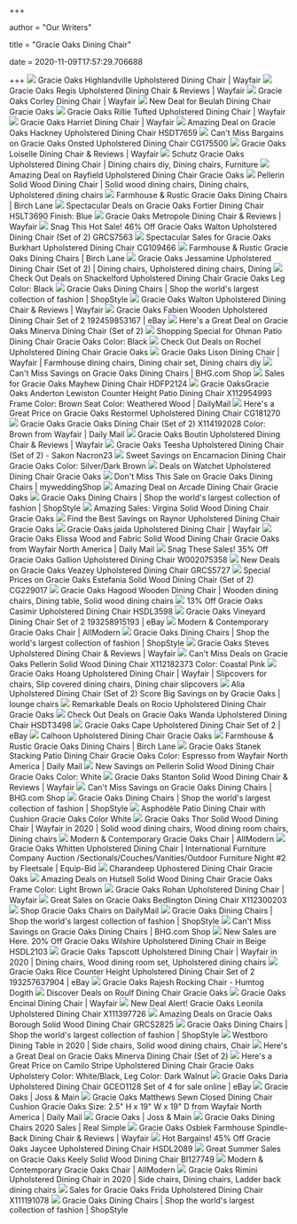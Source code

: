 +++
        
author = "Our Writers"
        
title = "Gracie Oaks Dining Chair"
        
date = 2020-11-09T17:57:29.706688
        
+++
[ ![](https://secure.img1-fg.wfcdn.com/im/63524837/resize-h800-w800%5Ecompr-r85/7086/70865376/Highlandville+Upholstered+Dining+Chair.jpg)](https://secure.img1-fg.wfcdn.com/im/63524837/resize-h800-w800%5Ecompr-r85/7086/70865376/Highlandville+Upholstered+Dining+Chair.jpg) Gracie Oaks Highlandville Upholstered Dining Chair | Wayfair
[ ![](https://secure.img1-fg.wfcdn.com/im/22096303/resize-h800-w800%5Ecompr-r85/5211/52113345/Regis+Upholstered+Dining+Chair.jpg)](https://secure.img1-fg.wfcdn.com/im/22096303/resize-h800-w800%5Ecompr-r85/5211/52113345/Regis+Upholstered+Dining+Chair.jpg) Gracie Oaks Regis Upholstered Dining Chair & Reviews | Wayfair
[ ![](https://secure.img1-fg.wfcdn.com/im/72489026/resize-h800-w800%5Ecompr-r85/8939/89392129/Corley+Dining+Chair.jpg)](https://secure.img1-fg.wfcdn.com/im/72489026/resize-h800-w800%5Ecompr-r85/8939/89392129/Corley+Dining+Chair.jpg) Gracie Oaks Corley Dining Chair | Wayfair
[ ![](https://images.prod.meredith.com/product/22f40f40066f6dacdf0e9820696b5da2/1567054539511/l/beulah-dining-chair-gracie-oaks)](https://images.prod.meredith.com/product/22f40f40066f6dacdf0e9820696b5da2/1567054539511/l/beulah-dining-chair-gracie-oaks) New Deal for Beulah Dining Chair Gracie Oaks
[ ![](https://secure.img1-fg.wfcdn.com/im/66997942/resize-h800-w800%5Ecompr-r85/1022/102255363/Rillie+Tufted+Upholstered+Dining++Chair.jpg)](https://secure.img1-fg.wfcdn.com/im/66997942/resize-h800-w800%5Ecompr-r85/1022/102255363/Rillie+Tufted+Upholstered+Dining++Chair.jpg) Gracie Oaks Rillie Tufted Upholstered Dining Chair | Wayfair
[ ![](https://secure.img1-fg.wfcdn.com/im/15930672/resize-h800-w800%5Ecompr-r85/7311/73115525/Harriet+Dining+Chair.jpg)](https://secure.img1-fg.wfcdn.com/im/15930672/resize-h800-w800%5Ecompr-r85/7311/73115525/Harriet+Dining+Chair.jpg) Gracie Oaks Harriet Dining Chair | Wayfair
[ ![](https://images.prod.meredith.com/product/691b75201e573807584a3d79c0445639/1580270567315/l/gracie-oaks-hackney-upholstered-dining-chair-hsdt7659)](https://images.prod.meredith.com/product/691b75201e573807584a3d79c0445639/1580270567315/l/gracie-oaks-hackney-upholstered-dining-chair-hsdt7659) Amazing Deal on Gracie Oaks Hackney Upholstered Dining Chair HSDT7659
[ ![](https://images.prod.meredith.com/product/fb00eba3eac79815f85947d4880345ab/1523208922536/l/gracie-oaks-onsted-upholstered-dining-chair-bf064499)](https://images.prod.meredith.com/product/fb00eba3eac79815f85947d4880345ab/1523208922536/l/gracie-oaks-onsted-upholstered-dining-chair-bf064499) Can't Miss Bargains on Gracie Oaks Onsted Upholstered Dining Chair CG175500
[ ![](https://secure.img1-fg.wfcdn.com/im/40720303/resize-h800-w800%5Ecompr-r85/4796/47960693/Loiselle+Dining+Chair.jpg)](https://secure.img1-fg.wfcdn.com/im/40720303/resize-h800-w800%5Ecompr-r85/4796/47960693/Loiselle+Dining+Chair.jpg) Gracie Oaks Loiselle Dining Chair & Reviews | Wayfair
[ ![](https://i.pinimg.com/736x/83/e3/e1/83e3e1af290c1a769c55d768671b4642.jpg)](https://i.pinimg.com/736x/83/e3/e1/83e3e1af290c1a769c55d768671b4642.jpg) Schutz Gracie Oaks Upholstered Dining Chair | Dining chairs diy, Dining  chairs, Furniture
[ ![](https://images.prod.meredith.com/product/a4f0bf62a63f046115cf76086c3dac9d/1567055692300/l/rayfield-upholstered-dining-chair-gracie-oaks)](https://images.prod.meredith.com/product/a4f0bf62a63f046115cf76086c3dac9d/1567055692300/l/rayfield-upholstered-dining-chair-gracie-oaks) Amazing Deal on Rayfield Upholstered Dining Chair Gracie Oaks
[ ![](https://i.pinimg.com/originals/82/f8/34/82f834d2a1a702c01b1fd9a62dc792c9.png)](https://i.pinimg.com/originals/82/f8/34/82f834d2a1a702c01b1fd9a62dc792c9.png) Pellerin Solid Wood Dining Chair | Solid wood dining chairs, Dining chairs,  Upholstered dining chairs
[ ![](https://secure.img1-fg.wfcdn.com/im/31268119/resize-h310-w310%5Ecompr-r85/1147/114731551/ellison-upholstered-dining-chair-set-of-2.jpg)](https://secure.img1-fg.wfcdn.com/im/31268119/resize-h310-w310%5Ecompr-r85/1147/114731551/ellison-upholstered-dining-chair-set-of-2.jpg) Farmhouse & Rustic Gracie Oaks Dining Chairs | Birch Lane
[ ![](https://images.prod.meredith.com/product/f8be217d594413c571ddd130e3cbcda7/1520769790772/l/gracie-oaks-fortier-side-chair-grks2589-finish-blue)](https://images.prod.meredith.com/product/f8be217d594413c571ddd130e3cbcda7/1520769790772/l/gracie-oaks-fortier-side-chair-grks2589-finish-blue) Spectacular Deals on Gracie Oaks Fortier Dining Chair HSLT3690 Finish: Blue
[ ![](https://secure.img1-fg.wfcdn.com/im/67397335/resize-h800-w800%5Ecompr-r85/1230/123051093/Metropole+Dining+Chair.jpg)](https://secure.img1-fg.wfcdn.com/im/67397335/resize-h800-w800%5Ecompr-r85/1230/123051093/Metropole+Dining+Chair.jpg) Gracie Oaks Metropole Dining Chair & Reviews | Wayfair
[ ![](https://images.prod.meredith.com/product/45925d4f8e52251ed362a5babfd8aa6a/1576339594509/l/gracie-oaks-walton-upholstered-dining-chair-set-of-2-grcs7563)](https://images.prod.meredith.com/product/45925d4f8e52251ed362a5babfd8aa6a/1576339594509/l/gracie-oaks-walton-upholstered-dining-chair-set-of-2-grcs7563) Snag This Hot Sale! 46% Off Gracie Oaks Walton Upholstered Dining Chair  (Set of 2) GRCS7563
[ ![](https://images.prod.meredith.com/product/cec571a11125afffed90878719b3f031/1531694431095/l/gracie-oaks-burkhart-upholstered-dining-chair-bf098355)](https://images.prod.meredith.com/product/cec571a11125afffed90878719b3f031/1531694431095/l/gracie-oaks-burkhart-upholstered-dining-chair-bf098355) Spectacular Sales for Gracie Oaks Burkhart Upholstered Dining Chair CG109466
[ ![](https://secure.img1-fg.wfcdn.com/im/04914180/resize-h240-w240%5Ecompr-r85/4606/46063985/default_name.jpg)](https://secure.img1-fg.wfcdn.com/im/04914180/resize-h240-w240%5Ecompr-r85/4606/46063985/default_name.jpg) Farmhouse & Rustic Gracie Oaks Dining Chairs | Birch Lane
[ ![](https://i.pinimg.com/originals/17/87/7e/17877e52712c10fba9d21a0411a4634d.jpg)](https://i.pinimg.com/originals/17/87/7e/17877e52712c10fba9d21a0411a4634d.jpg) Gracie Oaks Jessamine Upholstered Dining Chair (Set of 2) | Dining chairs,  Upholstered dining chairs, Dining
[ ![](https://images.prod.meredith.com/product/dd8e3811de6ae2aab5f68274a15f8cae/1567056236555/l/shackelford-upholstered-dining-chair-gracie-oaks-leg-color-black)](https://images.prod.meredith.com/product/dd8e3811de6ae2aab5f68274a15f8cae/1567056236555/l/shackelford-upholstered-dining-chair-gracie-oaks-leg-color-black) Check Out Deals on Shackelford Upholstered Dining Chair Gracie Oaks Leg  Color: Black
[ ![](https://img.shopstyle-cdn.com/sim/01/89/0189b5a2825d3adef7d8f473ad84efdb_best/henrietta-upholstered-arm-chair-gracie-oaks-upholstery-color-sand.jpg)](https://img.shopstyle-cdn.com/sim/01/89/0189b5a2825d3adef7d8f473ad84efdb_best/henrietta-upholstered-arm-chair-gracie-oaks-upholstery-color-sand.jpg) Gracie Oaks Dining Chairs | Shop the world's largest collection of fashion  | ShopStyle
[ ![](https://secure.img1-fg.wfcdn.com/im/96903185/resize-h800-w800%5Ecompr-r85/7417/74178872/Walton+Upholstered+Dining+Chair.jpg)](https://secure.img1-fg.wfcdn.com/im/96903185/resize-h800-w800%5Ecompr-r85/7417/74178872/Walton+Upholstered+Dining+Chair.jpg) Gracie Oaks Walton Upholstered Dining Chair & Reviews | Wayfair
[ ![](https://i.ebayimg.com/images/g/xFMAAOSwm8NbAtE4/s-l300.jpg)](https://i.ebayimg.com/images/g/xFMAAOSwm8NbAtE4/s-l300.jpg) Gracie Oaks Fabien Wooden Upholstered Dining Chair Set of 2 192459853167 |  eBay
[ ![](https://images.prod.meredith.com/product/56b050635944e9a338163633bac6d6d6/1541576908491/l/gracie-oaks-minerva-dining-chair-set-of-2)](https://images.prod.meredith.com/product/56b050635944e9a338163633bac6d6d6/1541576908491/l/gracie-oaks-minerva-dining-chair-set-of-2) Here's a Great Deal on Gracie Oaks Minerva Dining Chair (Set of 2)
[ ![](https://images.prod.meredith.com/product/e0dbaff8f9e205120f3aa6981043d2b2/1570292246285/l/ohman-patio-dining-chair-gracie-oaks-color-black)](https://images.prod.meredith.com/product/e0dbaff8f9e205120f3aa6981043d2b2/1570292246285/l/ohman-patio-dining-chair-gracie-oaks-color-black) Shopping Special for Ohman Patio Dining Chair Gracie Oaks Color: Black
[ ![](https://images.prod.meredith.com/product/0b9ff2929e4dc26e0a8ad6a5129b5352/1567054338018/l/rochel-upholstered-dining-chair-gracie-oaks)](https://images.prod.meredith.com/product/0b9ff2929e4dc26e0a8ad6a5129b5352/1567054338018/l/rochel-upholstered-dining-chair-gracie-oaks) Check Out Deals on Rochel Upholstered Dining Chair Gracie Oaks
[ ![](https://i.pinimg.com/474x/95/8e/f7/958ef7d1a9283a015d36d348e5a69e67.jpg)](https://i.pinimg.com/474x/95/8e/f7/958ef7d1a9283a015d36d348e5a69e67.jpg) Gracie Oaks Lison Dining Chair | Wayfair | Farmhouse dining chairs, Dining  chair set, Dining chairs diy
[ ![](https://images.prod.meredith.com/product/ae828f1e62822083511e919400c7f94a/1567055778054/m/charette-upholstered-dining-chair-gracie-oaks-upholstery-color-gray)](https://images.prod.meredith.com/product/ae828f1e62822083511e919400c7f94a/1567055778054/m/charette-upholstered-dining-chair-gracie-oaks-upholstery-color-gray) Can't Miss Savings on Gracie Oaks Dining Chairs | BHG.com Shop
[ ![](https://images.prod.meredith.com/product/691887ca9dcd38d4b9ca00c47e9fc987/1540137706888/l/gracie-oaks-mayhew-dining-chair-gceo1013)](https://images.prod.meredith.com/product/691887ca9dcd38d4b9ca00c47e9fc987/1540137706888/l/gracie-oaks-mayhew-dining-chair-gceo1013) Sales for Gracie Oaks Mayhew Dining Chair HDFP2124
[ ![](https://shop-assets.dailymail.co.uk/prd/12e154b7b7f3488a959c702af350c495/0011110000011010000011001000011011000011011000010110100000110100/l/gracie-oaks-anderton-lewiston-counter-height-patio-dining-chair-x112954993-frame-color-brown-seat-color-weathered-wood)](https://shop-assets.dailymail.co.uk/prd/12e154b7b7f3488a959c702af350c495/0011110000011010000011001000011011000011011000010110100000110100/l/gracie-oaks-anderton-lewiston-counter-height-patio-dining-chair-x112954993-frame-color-brown-seat-color-weathered-wood) Gracie OaksGracie Oaks Anderton Lewiston Counter Height Patio Dining Chair  X112954993 Frame Color: Brown Seat Color: Weathered Wood | DailyMail
[ ![](https://images.prod.meredith.com/product/f48e8417019bc0311e279b687fe20cfe/1596232902544/l/gracie-oaks-restormel-upholstered-dining-chair-cg181270)](https://images.prod.meredith.com/product/f48e8417019bc0311e279b687fe20cfe/1596232902544/l/gracie-oaks-restormel-upholstered-dining-chair-cg181270) Here's a Great Price on Gracie Oaks Restormel Upholstered Dining Chair  CG181270
[ ![](https://d1-pub.bizrate.com/image/obj/12299735760;sq=400)](https://d1-pub.bizrate.com/image/obj/12299735760;sq=400) Gracie Oaks Gracie Oaks Dining Chair (Set of 2) X114192028 Color: Brown  from Wayfair | Daily Mail
[ ![](https://secure.img1-fg.wfcdn.com/im/64443806/resize-h800-w800%5Ecompr-r85/4719/47199708/Boutin+Upholstered+Dining+Chair.jpg)](https://secure.img1-fg.wfcdn.com/im/64443806/resize-h800-w800%5Ecompr-r85/4719/47199708/Boutin+Upholstered+Dining+Chair.jpg) Gracie Oaks Boutin Upholstered Dining Chair & Reviews | Wayfair
[ ![](https://secure.img1-fg.wfcdn.com/im/58551383/resize-h300-p1-w300%5Ecompr-r85/4437/44370976/Teesha+Upholstered+Dining+Chair+%28Set+of+2%29.jpg)](https://secure.img1-fg.wfcdn.com/im/58551383/resize-h300-p1-w300%5Ecompr-r85/4437/44370976/Teesha+Upholstered+Dining+Chair+%28Set+of+2%29.jpg) Gracie Oaks Teesha Upholstered Dining Chair (Set of 2) - Sakon Nacron23
[ ![](https://images.prod.meredith.com/product/73ef6a6dcaee6e6b862c5cb47107db8b/1567058109270/l/encarnacion-dining-chair-gracie-oaks-color-silver-dark-brown)](https://images.prod.meredith.com/product/73ef6a6dcaee6e6b862c5cb47107db8b/1567058109270/l/encarnacion-dining-chair-gracie-oaks-color-silver-dark-brown) Sweet Savings on Encarnacion Dining Chair Gracie Oaks Color: Silver/Dark  Brown
[ ![](https://images.prod.meredith.com/product/5470e5cfbd6c8a5d77ae7f506ed24d01/1604743534313/l/watchet-upholstered-dining-chair-gracie-oaks)](https://images.prod.meredith.com/product/5470e5cfbd6c8a5d77ae7f506ed24d01/1604743534313/l/watchet-upholstered-dining-chair-gracie-oaks) Deals on Watchet Upholstered Dining Chair Gracie Oaks
[ ![](https://images.prod.meredith.com/product/3ce83c8ec25ec2fb69af96c42f4cc822/1550353192612/m/gracie-oaks-belton-upholstered-dining-chair-set-of-2-w001019952-upholstery-color-blush-pink-velvet)](https://images.prod.meredith.com/product/3ce83c8ec25ec2fb69af96c42f4cc822/1550353192612/m/gracie-oaks-belton-upholstered-dining-chair-set-of-2-w001019952-upholstery-color-blush-pink-velvet) Don't Miss This Sale on Gracie Oaks Dining Chairs | myweddingShop
[ ![](https://images.prod.meredith.com/product/6175f5e281ae509eb9ab5bf511c076a4/1573812162696/l/arcade-dining-chair-gracie-oaks)](https://images.prod.meredith.com/product/6175f5e281ae509eb9ab5bf511c076a4/1573812162696/l/arcade-dining-chair-gracie-oaks) Amazing Deal on Arcade Dining Chair Gracie Oaks
[ ![](https://img.shopstyle-cdn.com/sim/17/f8/17f861f4fe6ed7b2b08141f01df5c4bc_best/reimels-upholstered-dining-chair-gracie-oaks.jpg)](https://img.shopstyle-cdn.com/sim/17/f8/17f861f4fe6ed7b2b08141f01df5c4bc_best/reimels-upholstered-dining-chair-gracie-oaks.jpg) Gracie Oaks Dining Chairs | Shop the world's largest collection of fashion  | ShopStyle
[ ![](https://images.prod.meredith.com/product/67e34174879c3233e6c07bc000b94d28/1567057997804/l/virgina-solid-wood-dining-chair-gracie-oaks)](https://images.prod.meredith.com/product/67e34174879c3233e6c07bc000b94d28/1567057997804/l/virgina-solid-wood-dining-chair-gracie-oaks) Amazing Sales: Virgina Solid Wood Dining Chair Gracie Oaks
[ ![](https://images.prod.meredith.com/product/247bf1b247cfef4eeaa80aa380d7ac1c/1567094506027/l/raynor-upholstered-dining-chair-gracie-oaks)](https://images.prod.meredith.com/product/247bf1b247cfef4eeaa80aa380d7ac1c/1567094506027/l/raynor-upholstered-dining-chair-gracie-oaks) Find the Best Savings on Raynor Upholstered Dining Chair Gracie Oaks
[ ![](https://secure.img1-ag.wfcdn.com/im/23779041/resize-h800-w800%5Ecompr-r85/9473/94736890/jaida+Upholstered+Dining+Chair.jpg)](https://secure.img1-ag.wfcdn.com/im/23779041/resize-h800-w800%5Ecompr-r85/9473/94736890/jaida+Upholstered+Dining+Chair.jpg) Gracie Oaks jaida Upholstered Dining Chair | Wayfair
[ ![](https://secure.img1-ag.wfcdn.com/im/95857581/resize-h400-w400%5Ecompr-r85/5537/55377582/.jpg)](https://secure.img1-ag.wfcdn.com/im/95857581/resize-h400-w400%5Ecompr-r85/5537/55377582/.jpg) Gracie Oaks Elissa Wood and Fabric Solid Wood Dining Chair Gracie Oaks from  Wayfair North America | Daily Mail
[ ![](https://images.prod.meredith.com/product/92dd6e81c3468ad6590796b187314bb5/1566424806368/l/gracie-oaks-gallion-upholstered-dining-chair-w002075358)](https://images.prod.meredith.com/product/92dd6e81c3468ad6590796b187314bb5/1566424806368/l/gracie-oaks-gallion-upholstered-dining-chair-w002075358) Snag These Sales! 35% Off Gracie Oaks Gallion Upholstered Dining Chair  W002075358
[ ![](https://images.prod.meredith.com/product/b49f1a741f1adf0406a28157883ff68e/1544997791405/l/gracie-oaks-veazey-upholstered-dining-chair-grcs5727)](https://images.prod.meredith.com/product/b49f1a741f1adf0406a28157883ff68e/1544997791405/l/gracie-oaks-veazey-upholstered-dining-chair-grcs5727) New Deals on Gracie Oaks Veazey Upholstered Dining Chair GRCS5727
[ ![](https://images.prod.meredith.com/product/d803f800a08153e5fb683c524740b894/1588240856840/l/gracie-oaks-estefania-solid-wood-dining-chair-set-of-2-cg229017)](https://images.prod.meredith.com/product/d803f800a08153e5fb683c524740b894/1588240856840/l/gracie-oaks-estefania-solid-wood-dining-chair-set-of-2-cg229017) Special Prices on Gracie Oaks Estefania Solid Wood Dining Chair (Set of 2)  CG229017
[ ![](https://i.pinimg.com/originals/ae/9d/8d/ae9d8d664740e359fff1a369b700571e.jpg)](https://i.pinimg.com/originals/ae/9d/8d/ae9d8d664740e359fff1a369b700571e.jpg) Gracie Oaks Hagood Wooden Dining Chair | Wooden dining chairs, Dining  table, Solid wood dining chairs
[ ![](https://images.prod.meredith.com/product/a2def4490f2ae684b74010cafe46ce7f/1600596060973/l/gracie-oaks-casimir-upholstered-dining-chair-hsdl3598)](https://images.prod.meredith.com/product/a2def4490f2ae684b74010cafe46ce7f/1600596060973/l/gracie-oaks-casimir-upholstered-dining-chair-hsdl3598) 13% Off Gracie Oaks Casimir Upholstered Dining Chair HSDL3598
[ ![](https://i.ebayimg.com/images/g/qgMAAOSwkGJch~KT/s-l300.jpg)](https://i.ebayimg.com/images/g/qgMAAOSwkGJch~KT/s-l300.jpg) Gracie Oaks Vineyard Dining Chair Set of 2 193258915193 | eBay
[ ![](https://secure.img1-fg.wfcdn.com/im/52643561/resize-h600-w600%5Ecompr-r85/3889/38897623/Degraw+Side+Chair+%28Set+of+2%29.jpg)](https://secure.img1-fg.wfcdn.com/im/52643561/resize-h600-w600%5Ecompr-r85/3889/38897623/Degraw+Side+Chair+%28Set+of+2%29.jpg) Modern & Contemporary Gracie Oaks Chair | AllModern
[ ![](https://img.shopstyle-cdn.com/sim/10/12/1012fac7bad38f5b65dac62856fa85d2_best/metter-upholstered-dining-chair-gracie-oaks-color-grey.jpg)](https://img.shopstyle-cdn.com/sim/10/12/1012fac7bad38f5b65dac62856fa85d2_best/metter-upholstered-dining-chair-gracie-oaks-color-grey.jpg) Gracie Oaks Dining Chairs | Shop the world's largest collection of fashion  | ShopStyle
[ ![](https://secure.img1-fg.wfcdn.com/im/05040531/resize-h800-w800%5Ecompr-r85/1486/14866579/Steves+Upholstered+Dining+Chair.jpg)](https://secure.img1-fg.wfcdn.com/im/05040531/resize-h800-w800%5Ecompr-r85/1486/14866579/Steves+Upholstered+Dining+Chair.jpg) Gracie Oaks Steves Upholstered Dining Chair & Reviews | Wayfair
[ ![](https://images.prod.meredith.com/product/a85f19bf8433b7022338c8602cda343f/1576471865647/l/gracie-oaks-pellerin-solid-wood-dining-chair-w001071262-color-coastal-pink)](https://images.prod.meredith.com/product/a85f19bf8433b7022338c8602cda343f/1576471865647/l/gracie-oaks-pellerin-solid-wood-dining-chair-w001071262-color-coastal-pink) Can't Miss Deals on Gracie Oaks Pellerin Solid Wood Dining Chair X112182373  Color: Coastal Pink
[ ![](https://i.pinimg.com/474x/b6/01/ae/b601aea15766ff66de3b3582e45f0524.jpg)](https://i.pinimg.com/474x/b6/01/ae/b601aea15766ff66de3b3582e45f0524.jpg) Gracie Oaks Hoang Upholstered Dining Chair | Wayfair | Slipcovers for chairs,  Slip covered dining chairs, Dining chair slipcovers
[ ![](https://etrai.home-question.co/img_aHR0cHM6Ly9zZWN1cmUuaW1nMS1mZy53ZmNkbi5jb20vaW0vNDg0MDk2MTEvcmVzaXplLWgzMTAtdzMxMCU1RWNvbXByLXI4NS81NTU5LzU1NTk1MzQ2L2FsaWEtdXBob2xzdGVyZWQtZGluaW5nLWNoYWlyLXNldC1vZi0yLmpwZw==.png)](https://etrai.home-question.co/img_aHR0cHM6Ly9zZWN1cmUuaW1nMS1mZy53ZmNkbi5jb20vaW0vNDg0MDk2MTEvcmVzaXplLWgzMTAtdzMxMCU1RWNvbXByLXI4NS81NTU5LzU1NTk1MzQ2L2FsaWEtdXBob2xzdGVyZWQtZGluaW5nLWNoYWlyLXNldC1vZi0yLmpwZw==.png) Alia Upholstered Dining Chair (Set of 2) Score Big Savings on by Gracie Oaks  | lounge chairs
[ ![](https://images.prod.meredith.com/product/921eca79455ccd5f98fc74a3dca0d374/1604764946659/l/rocio-upholstered-dining-chair-gracie-oaks)](https://images.prod.meredith.com/product/921eca79455ccd5f98fc74a3dca0d374/1604764946659/l/rocio-upholstered-dining-chair-gracie-oaks) Remarkable Deals on Rocio Upholstered Dining Chair Gracie Oaks
[ ![](https://images.prod.meredith.com/product/fe8e449857094f5eaf76b5c91949a9cf/1520761703785/l/gracie-oaks-wanda-upholstered-dining-chair-grcs2387)](https://images.prod.meredith.com/product/fe8e449857094f5eaf76b5c91949a9cf/1520761703785/l/gracie-oaks-wanda-upholstered-dining-chair-grcs2387) Check Out Deals on Gracie Oaks Wanda Upholstered Dining Chair HSDT3498
[ ![](https://i.ebayimg.com/images/g/DM0AAOSwq0pcnrVF/s-l300.jpg)](https://i.ebayimg.com/images/g/DM0AAOSwq0pcnrVF/s-l300.jpg) Gracie Oaks Cape Upholstered Dining Chair Set of 2 | eBay
[ ![](https://secure.img1-fg.wfcdn.com/im/76414740/resize-h400-w400%5Ecompr-r85/5487/54873547/.jpg)](https://secure.img1-fg.wfcdn.com/im/76414740/resize-h400-w400%5Ecompr-r85/5487/54873547/.jpg) Calhoon Upholstered Dining Chair Gracie Oaks
[ ![](https://secure.img1-fg.wfcdn.com/im/78048840/resize-h310-w310%5Ecompr-r85/9036/90369699/elias-splat-back-dining-chair-set-of-2.jpg)](https://secure.img1-fg.wfcdn.com/im/78048840/resize-h310-w310%5Ecompr-r85/9036/90369699/elias-splat-back-dining-chair-set-of-2.jpg) Farmhouse & Rustic Gracie Oaks Dining Chairs | Birch Lane
[ ![](https://secure.img1-ag.wfcdn.com/im/47424454/resize-h400-w400%5Ecompr-r85/5067/50674470/.jpg)](https://secure.img1-ag.wfcdn.com/im/47424454/resize-h400-w400%5Ecompr-r85/5067/50674470/.jpg) Gracie Oaks Stanek Stacking Patio Dining Chair Gracie Oaks Color: Espresso  from Wayfair North America | Daily Mail
[ ![](https://images.prod.meredith.com/product/628a15b9b1939f714e57bd8532d08085/1567055097393/l/pellerin-ladder-back-solid-wood-dining-chair-gracie-oaks-color-white)](https://images.prod.meredith.com/product/628a15b9b1939f714e57bd8532d08085/1567055097393/l/pellerin-ladder-back-solid-wood-dining-chair-gracie-oaks-color-white) New Savings on Pellerin Solid Wood Dining Chair Gracie Oaks Color: White
[ ![](https://secure.img1-fg.wfcdn.com/im/93652784/resize-h800-w800%5Ecompr-r85/5477/54771474/Stanton+Solid+Wood+Dining+Chair.jpg)](https://secure.img1-fg.wfcdn.com/im/93652784/resize-h800-w800%5Ecompr-r85/5477/54771474/Stanton+Solid+Wood+Dining+Chair.jpg) Gracie Oaks Stanton Solid Wood Dining Chair & Reviews | Wayfair
[ ![](https://images.prod.meredith.com/product/1ec600ac70d09264fb5ef896cf1209af/1557547822550/m/kaiya-dining-chair-set-of-2-gracie-oaks)](https://images.prod.meredith.com/product/1ec600ac70d09264fb5ef896cf1209af/1557547822550/m/kaiya-dining-chair-set-of-2-gracie-oaks) Can't Miss Savings on Gracie Oaks Dining Chairs | BHG.com Shop
[ ![](https://img.shopstyle-cdn.com/sim/1b/11/1b11f2237dde6d2971061d5c2373be1f_xlarge/cristopher-solid-wood-dining-chair-gracie-oaks.jpg)](https://img.shopstyle-cdn.com/sim/1b/11/1b11f2237dde6d2971061d5c2373be1f_xlarge/cristopher-solid-wood-dining-chair-gracie-oaks.jpg) Gracie Oaks Dining Chairs | Shop the world's largest collection of fashion  | ShopStyle
[ ![](https://secure.img1-fg.wfcdn.com/im/56108276/resize-h400-w400%5Ecompr-r85/6151/61511984/.jpg)](https://secure.img1-fg.wfcdn.com/im/56108276/resize-h400-w400%5Ecompr-r85/6151/61511984/.jpg) Asphodèle Patio Dining Chair with Cushion Gracie Oaks Color White
[ ![](https://i.pinimg.com/originals/33/a1/d5/33a1d50e0526043005837c2249dace77.png)](https://i.pinimg.com/originals/33/a1/d5/33a1d50e0526043005837c2249dace77.png) Gracie Oaks Thor Solid Wood Dining Chair | Wayfair in 2020 | Solid wood dining  chairs, Wood dining room chairs, Dining chairs
[ ![](https://secure.img1-fg.wfcdn.com/im/48833532/resize-h310-w310%5Ecompr-r85/9803/98038809/gracie-26-bar-stool.jpg)](https://secure.img1-fg.wfcdn.com/im/48833532/resize-h310-w310%5Ecompr-r85/9803/98038809/gracie-26-bar-stool.jpg) Modern & Contemporary Gracie Oaks Chair | AllModern
[ ![](https://18cfdfd73150f69310ab-4d842a0601d0ae955a714605e7fb6d6f.ssl.cf2.rackcdn.com/4850/3148791.jpg)](https://18cfdfd73150f69310ab-4d842a0601d0ae955a714605e7fb6d6f.ssl.cf2.rackcdn.com/4850/3148791.jpg) Gracie Oaks Whitten Upholstered Dining Chair | International Furniture  Company Auction /Sectionals/Couches/Vanities/Outdoor Furniture Night #2 by  Fleetsale | Equip-Bid
[ ![](https://secure.img1-fg.wfcdn.com/im/01272696/resize-h400-w400%5Ecompr-r85/4416/44164248/.jpg)](https://secure.img1-fg.wfcdn.com/im/01272696/resize-h400-w400%5Ecompr-r85/4416/44164248/.jpg) Charandeep Uphostered Dining Chair Gracie Oaks
[ ![](https://images.prod.meredith.com/product/c9fa617264b192333f77ff0cba6c7099/1567181661909/l/gracie-oaks-remus-wood-dining-chairs-set-of-2-bamboo-and-birch-wood-gracie-oaks-frame-color-light-brown)](https://images.prod.meredith.com/product/c9fa617264b192333f77ff0cba6c7099/1567181661909/l/gracie-oaks-remus-wood-dining-chairs-set-of-2-bamboo-and-birch-wood-gracie-oaks-frame-color-light-brown) Amazing Deals on Hutsell Solid Wood Dining Chair Gracie Oaks Frame Color:  Light Brown
[ ![](https://secure.img1-fg.wfcdn.com/im/95451261/resize-h800-w800%5Ecompr-r85/9374/93749394/Rohan+Upholstered+Dining+Chair.jpg)](https://secure.img1-fg.wfcdn.com/im/95451261/resize-h800-w800%5Ecompr-r85/9374/93749394/Rohan+Upholstered+Dining+Chair.jpg) Gracie Oaks Rohan Upholstered Dining Chair | Wayfair
[ ![](https://images.prod.meredith.com/product/ce03c532b1465955996b825a70d0d14e/1547939004614/l/gracie-oaks-bedlington-dining-chair-w001299192)](https://images.prod.meredith.com/product/ce03c532b1465955996b825a70d0d14e/1547939004614/l/gracie-oaks-bedlington-dining-chair-w001299192) Great Sales on Gracie Oaks Bedlington Dining Chair X112300203
[ ![](https://shop-assets.dailymail.co.uk/prd/4d05ecf5ca24481d80ba26378c0694c9/1000011111000100110000010101100101111000011110000001110000000111/m/gracie-oaks-lison-dining-chair-hslt8173-color-french-white)](https://shop-assets.dailymail.co.uk/prd/4d05ecf5ca24481d80ba26378c0694c9/1000011111000100110000010101100101111000011110000001110000000111/m/gracie-oaks-lison-dining-chair-hslt8173-color-french-white) Shop Gracie Oaks Chairs on DailyMail
[ ![](https://img.shopstyle-cdn.com/sim/4a/d0/4ad04c4ddc322ef40e65d470d3e948e9_xlarge/palou-upholstered-solid-wood-side-chair-in-gray-set-of-2-gracie-oaks.jpg)](https://img.shopstyle-cdn.com/sim/4a/d0/4ad04c4ddc322ef40e65d470d3e948e9_xlarge/palou-upholstered-solid-wood-side-chair-in-gray-set-of-2-gracie-oaks.jpg) Gracie Oaks Dining Chairs | Shop the world's largest collection of fashion  | ShopStyle
[ ![](https://images.prod.meredith.com/product/ca6929b631afd0256f7f4820d89e47cf/1557549346423/m/henrietta-upholstered-dining-chair-gracie-oaks-upholstery-color-charcoal)](https://images.prod.meredith.com/product/ca6929b631afd0256f7f4820d89e47cf/1557549346423/m/henrietta-upholstered-dining-chair-gracie-oaks-upholstery-color-charcoal) Can't Miss Savings on Gracie Oaks Dining Chairs | BHG.com Shop
[ ![](https://images.prod.meredith.com/product/03fe9b65153c13137992601e0dcba4a9/1549753125882/l/gracie-oaks-wilshire-upholstered-dining-chair-set-of-2-grck1092)](https://images.prod.meredith.com/product/03fe9b65153c13137992601e0dcba4a9/1549753125882/l/gracie-oaks-wilshire-upholstered-dining-chair-set-of-2-grck1092) New Sales are Here. 20% Off Gracie Oaks Wilshire Upholstered Dining Chair  in Beige HSDL2103
[ ![](https://i.pinimg.com/originals/61/6e/82/616e828134a455302b8cb6496528f405.png)](https://i.pinimg.com/originals/61/6e/82/616e828134a455302b8cb6496528f405.png) Gracie Oaks Tapscott Upholstered Dining Chair | Wayfair in 2020 | Dining  chairs, Wood dining room set, Upholstered dining chairs
[ ![](https://i.ebayimg.com/images/g/2owAAOSwSj9bdsTm/s-l300.jpg)](https://i.ebayimg.com/images/g/2owAAOSwSj9bdsTm/s-l300.jpg) Gracie Oaks Rice Counter Height Upholstered Dining Chair Set of 2  193257637904 | eBay
[ ![](https://secure.img1-fg.wfcdn.com/im/94346630/resize-h300-p1-w300%5Ecompr-r85/1495/14956486/Rajesh+Rocking+Chair.jpg)](https://secure.img1-fg.wfcdn.com/im/94346630/resize-h300-p1-w300%5Ecompr-r85/1495/14956486/Rajesh+Rocking+Chair.jpg) Gracie Oaks Rajesh Rocking Chair - Humtog Dogith
[ ![](https://images.prod.meredith.com/product/063987dc6998e2127557b75c4f802952/1604743323845/l/roulf-dining-chair-gracie-oaks)](https://images.prod.meredith.com/product/063987dc6998e2127557b75c4f802952/1604743323845/l/roulf-dining-chair-gracie-oaks) Discover Deals on Roulf Dining Chair Gracie Oaks
[ ![](https://secure.img1-fg.wfcdn.com/im/82066988/resize-h800-w800%5Ecompr-r85/7042/70427737/Encinal+Dining+Chair.jpg)](https://secure.img1-fg.wfcdn.com/im/82066988/resize-h800-w800%5Ecompr-r85/7042/70427737/Encinal+Dining+Chair.jpg) Gracie Oaks Encinal Dining Chair | Wayfair
[ ![](https://images.prod.meredith.com/product/1051a384a4cae1922a614070b762571c/1557720077775/l/gracie-oaks-leonila-upholstered-dining-chair-w000286615)](https://images.prod.meredith.com/product/1051a384a4cae1922a614070b762571c/1557720077775/l/gracie-oaks-leonila-upholstered-dining-chair-w000286615) New Deal Alert! Gracie Oaks Leonila Upholstered Dining Chair X111397726
[ ![](https://images.prod.meredith.com/product/372c37b7d05418a705c184af71944723/1552604154240/l/gracie-oaks-borough-solid-wood-dining-chair-grcs2825)](https://images.prod.meredith.com/product/372c37b7d05418a705c184af71944723/1552604154240/l/gracie-oaks-borough-solid-wood-dining-chair-grcs2825) Amazing Deals on Gracie Oaks Borough Solid Wood Dining Chair GRCS2825
[ ![](https://img.shopstyle-cdn.com/sim/50/f7/50f7cdea248ee5f65000d598ecba14b5_xlarge/tufan-tufted-side-chair-in-beige-gracie-oaks.jpg)](https://img.shopstyle-cdn.com/sim/50/f7/50f7cdea248ee5f65000d598ecba14b5_xlarge/tufan-tufted-side-chair-in-beige-gracie-oaks.jpg) Gracie Oaks Dining Chairs | Shop the world's largest collection of fashion  | ShopStyle
[ ![](https://i.pinimg.com/564x/71/dc/8a/71dc8a03e1eb2f17044ead7110ec6c12.jpg)](https://i.pinimg.com/564x/71/dc/8a/71dc8a03e1eb2f17044ead7110ec6c12.jpg) Westboro Dining Table in 2020 | Side chairs, Solid wood dining chairs, Chair
[ ![](https://images.prod.meredith.com/product/708f0a238e0e54081a9b69921c423c23/1533423252078/m/gracie-oaks-sabina-casual-upholstered-dining-chair-set-of-2)](https://images.prod.meredith.com/product/708f0a238e0e54081a9b69921c423c23/1533423252078/m/gracie-oaks-sabina-casual-upholstered-dining-chair-set-of-2) Here's a Great Deal on Gracie Oaks Minerva Dining Chair (Set of 2)
[ ![](https://images.prod.meredith.com/product/08bfaf9ef94cb4b06973bbe4a040f7ce/1577268078880/l/camilo-stripe-upholstered-dining-chair-gracie-oaks-upholstery-color-white-black-leg-color-dark-walnut)](https://images.prod.meredith.com/product/08bfaf9ef94cb4b06973bbe4a040f7ce/1577268078880/l/camilo-stripe-upholstered-dining-chair-gracie-oaks-upholstery-color-white-black-leg-color-dark-walnut) Here's a Great Price on Camilo Stripe Upholstered Dining Chair Gracie Oaks  Upholstery Color: White/Black, Leg Color: Dark Walnut
[ ![](https://i.ebayimg.com/images/g/rNcAAOSw9EtemoZl/s-l640.jpg)](https://i.ebayimg.com/images/g/rNcAAOSw9EtemoZl/s-l640.jpg) Gracie Oaks Daria Upholstered Dining Chair GCEO1128 Set of 4 for sale  online | eBay
[ ![](https://secure.img1-fg.wfcdn.com/im/64287669/resize-h400-w400%5Ecompr-r85/9743/97436607/default_name.jpg)](https://secure.img1-fg.wfcdn.com/im/64287669/resize-h400-w400%5Ecompr-r85/9743/97436607/default_name.jpg) Gracie Oaks | Joss & Main
[ ![](https://secure.img1-ag.wfcdn.com/im/07064859/resize-h400-w400%5Ecompr-r85/4062/40628037/.jpg)](https://secure.img1-ag.wfcdn.com/im/07064859/resize-h400-w400%5Ecompr-r85/4062/40628037/.jpg) Gracie Oaks Matthews Sewn Closed Dining Chair Cushion Gracie Oaks Size:  2.5" H x 19" W x 19" D from Wayfair North America | Daily Mail
[ ![](https://secure.img1-fg.wfcdn.com/im/05536006/resize-h400-w400%5Ecompr-r85/6184/61842000/default_name.jpg)](https://secure.img1-fg.wfcdn.com/im/05536006/resize-h400-w400%5Ecompr-r85/6184/61842000/default_name.jpg) Gracie Oaks | Joss & Main
[ ![](https://images.prod.meredith.com/product/8c6fbaf36d92586ef39d6660721e181b/1567055476743/m/thor-ladder-back-solid-wood-dining-chair-gracie-oaks-color-coastal-green)](https://images.prod.meredith.com/product/8c6fbaf36d92586ef39d6660721e181b/1567055476743/m/thor-ladder-back-solid-wood-dining-chair-gracie-oaks-color-coastal-green) Gracie Oaks Dining Chairs 2020 Sales | Real Simple
[ ![](https://secure.img1-fg.wfcdn.com/im/70744115/resize-h800-w800%5Ecompr-r85/9248/92481341/Osblek+Farmhouse+Spindle-Back+Dining+Chair.jpg)](https://secure.img1-fg.wfcdn.com/im/70744115/resize-h800-w800%5Ecompr-r85/9248/92481341/Osblek+Farmhouse+Spindle-Back+Dining+Chair.jpg) Gracie Oaks Osblek Farmhouse Spindle-Back Dining Chair & Reviews | Wayfair
[ ![](https://images.prod.meredith.com/product/d481b617e9fba011024e0cf8be16aa20/1529726669874/l/gracie-oaks-jaycee-upholstered-dining-chair-grck1978)](https://images.prod.meredith.com/product/d481b617e9fba011024e0cf8be16aa20/1529726669874/l/gracie-oaks-jaycee-upholstered-dining-chair-grck1978) Hot Bargains! 45% Off Gracie Oaks Jaycee Upholstered Dining Chair HSDL2089
[ ![](https://images.prod.meredith.com/product/8dd207db9d9f1db685158254ce065138/1537655717513/l/gracie-oaks-keely-solid-wood-dining-chair-set-of-2-bi127749)](https://images.prod.meredith.com/product/8dd207db9d9f1db685158254ce065138/1537655717513/l/gracie-oaks-keely-solid-wood-dining-chair-set-of-2-bi127749) Great Summer Sales on Gracie Oaks Keely Solid Wood Dining Chair BI127749
[ ![](https://secure.img1-fg.wfcdn.com/im/20271271/resize-h310-w310%5Ecompr-r85/1207/120771143/chetna-armchair.jpg)](https://secure.img1-fg.wfcdn.com/im/20271271/resize-h310-w310%5Ecompr-r85/1207/120771143/chetna-armchair.jpg) Modern & Contemporary Gracie Oaks Chair | AllModern
[ ![](https://i.pinimg.com/originals/30/52/fe/3052fe5b08342414b149eb7a6615ec52.jpg)](https://i.pinimg.com/originals/30/52/fe/3052fe5b08342414b149eb7a6615ec52.jpg) Gracie Oaks Rimini Upholstered Dining Chair in 2020 | Side chairs, Dining  chairs, Ladder back dining chairs
[ ![](https://images.prod.meredith.com/product/aac95704ee90c65830b18801f14c0416/1580270680579/l/gracie-oaks-frida-upholstered-dining-chair-x111191078)](https://images.prod.meredith.com/product/aac95704ee90c65830b18801f14c0416/1580270680579/l/gracie-oaks-frida-upholstered-dining-chair-x111191078) Sales for Gracie Oaks Frida Upholstered Dining Chair X111191078
[ ![](https://img.shopstyle-cdn.com/sim/a0/bd/a0bd71ed9150e60e599da0eae5495ef1_xlarge/bartlomiej-solid-wood-side-chair-in-light-taupe-gracie-oaks.jpg)](https://img.shopstyle-cdn.com/sim/a0/bd/a0bd71ed9150e60e599da0eae5495ef1_xlarge/bartlomiej-solid-wood-side-chair-in-light-taupe-gracie-oaks.jpg) Gracie Oaks Dining Chairs | Shop the world's largest collection of fashion  | ShopStyle
